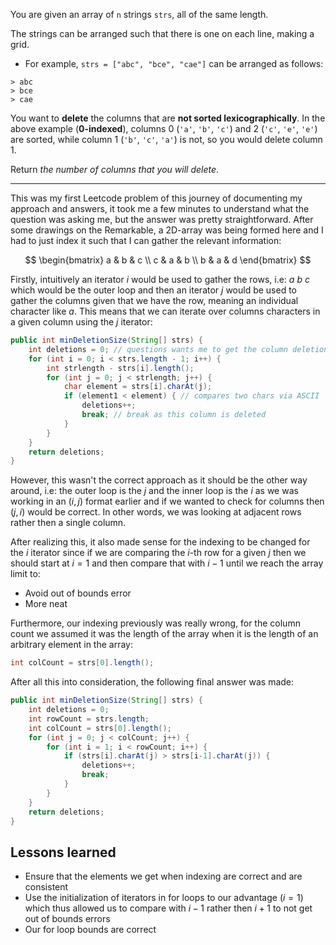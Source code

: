You are given an array of `n` strings `strs`, all of the same length.

The strings can be arranged such that there is one on each line, making a grid.

- For example, `strs = ["abc", "bce", "cae"]` can be arranged as follows:

```
> abc
> bce
> cae
```

You want to **delete** the columns that are **not sorted lexicographically**. In the above example (**0-indexed**), columns 0 (`'a'`, `'b'`, `'c'`) and 2 (`'c'`, `'e'`, `'e'`) are sorted, while column 1 (`'b'`, `'c'`, `'a'`) is not, so you would delete column 1.

Return _the number of columns that you will delete_.

***
This was my first Leetcode problem of this journey of documenting my approach and answers, it took me a few minutes to understand what the question was asking me, but the answer was pretty straightforward. After some drawings on the Remarkable, a 2D-array was being formed here and I had to just index it such that I can gather the relevant information:

$$
\begin{bmatrix}
a & b & c \\
c & a & b \\
b & a & d
\end{bmatrix}
$$

Firstly, intuitively an iterator $i$ would be used to gather the rows, i.e: $a \ b \ c$ which would be the outer loop and then an iterator $j$ would be used to gather the columns given that we have the row, meaning an individual character like $a$. This means that we can iterate over columns characters in a given column using the $j$ iterator:

```java
public int minDeletionSize(String[] strs) {
	int deletions = 0; // questions wants me to get the column deletion count
	for (int i = 0; i < strs.length - 1; i++) {
		int strlength - strs[i].length();
		for (int j = 0; j < strlength; j++) {
			char element = strs[i].charAt(j);
			if (element1 < element) { // compares two chars via ASCII
				deletions++;
				break; // break as this column is deleted
			}
		}
	}
	return deletions;
}
```

However, this wasn't the correct approach as it should be the other way around, i.e: the outer loop is the $j$ and the inner loop is the $i$ as we was working in an $(i,j)$ format earlier and if we wanted to check for columns then $(j,i)$ would be correct. In other words, we was looking at adjacent rows rather then a single column.

After realizing this, it also made sense for the indexing to be changed for the $i$ iterator since if we are comparing the $i$-th row for a given $j$ then we should start at $i = 1$ and then compare that with $i - 1$ until we reach the array limit to:

 - Avoid out of bounds error
 - More neat

Furthermore, our indexing previously was really wrong, for the column count we assumed it was the length of the array when it is the length of an arbitrary element in the array:
```java
int colCount = strs[0].length();
```

After all this into consideration, the following final answer was made:
```java
public int minDeletionSize(String[] strs) {
	int deletions = 0;
	int rowCount = strs.length;
	int colCount = strs[0].length();
	for (int j = 0; j < colCount; j++) {
		for (int i = 1; i < rowCount; i++) {
			if (strs[i].charAt(j) > strs[i-1].charAt(j)) {
				deletions++;
				break;
			}
		}
	}
	return deletions;
}
```

## Lessons learned

- Ensure that the elements we get when indexing are correct and are consistent
- Use the initialization of iterators in for loops to our advantage ($i = 1$) which thus allowed us to compare with $i-1$ rather then $i+1$ to not get out of bounds errors
- Our for loop bounds are correct